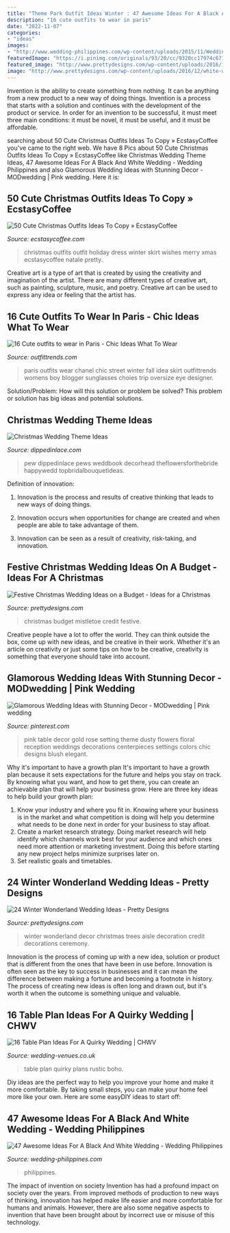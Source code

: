 ```yaml
---
title: "Theme Park Outfit Ideas Winter : 47 Awesome Ideas For A Black And White Wedding"
description: "16 cute outfits to wear in paris"
date: "2022-11-07"
categories:
- "ideas"
images:
- "http://www.wedding-philippines.com/wp-content/uploads/2015/11/Wedding-Philippines-47-Black-and-White-Wedding-Ideas-42-700x900.jpg"
featuredImage: "https://i.pinimg.com/originals/93/20/cc/9320cc17974c6717ba08bdd2545eaeb8.jpg"
featured_image: "http://www.prettydesigns.com/wp-content/uploads/2016/12/mistletoe.jpg"
image: "http://www.prettydesigns.com/wp-content/uploads/2016/12/white-with-trees.jpg"
---
```



Invention is the ability to create something from nothing. It can be anything from a new product to a new way of doing things. Invention is a process that starts with a solution and continues with the development of the product or service. In order for an invention to be successful, it must meet three main conditions: it must be novel, it must be useful, and it must be affordable.

	

		
searching about 50 Cute Christmas Outfits Ideas To Copy » EcstasyCoffee you've came to the right web. We have 8 Pics about 50 Cute Christmas Outfits Ideas To Copy » EcstasyCoffee like Christmas Wedding Theme Ideas, 47 Awesome Ideas For A Black And White Wedding - Wedding Philippines and also Glamorous Wedding Ideas with Stunning Decor - MODwedding | Pink wedding. Here it is:
		
    
## 50 Cute Christmas Outfits Ideas To Copy » EcstasyCoffee

<img loading=lazy src="https://i0.wp.com/www.ecstasycoffee.com/wp-content/uploads/2016/10/Merry-Christmas-Wishes.jpg" onerror="this.onerror=null;this.src='https://tse1.mm.bing.net/th?id=OIP._biOk7-BR85heT5X-15XpgHaLH&amp;pid=15.1';" alt="50 Cute Christmas Outfits Ideas To Copy » EcstasyCoffee">

_Source: ecstasycoffee.com_

>christmas outfits outfit holiday dress winter skirt wishes merry xmas ecstasycoffee natale pretty. 

	

Creative art is a type of art that is created by using the creativity and imagination of the artist. There are many different types of creative art, such as painting, sculpture, music, and poetry. Creative art can be used to express any idea or feeling that the artist has.

    
## 16 Cute Outfits To Wear In Paris - Chic Ideas What To Wear

<img loading=lazy src="https://www.outfittrends.com/wp-content/uploads/2015/03/choies-faldas-chanel-jerseyslook-main-single.jpg" onerror="this.onerror=null;this.src='https://tse3.mm.bing.net/th?id=OIP.EMDMIzPUVtofKkCW62RGmwHaK3&amp;pid=15.1';" alt="16 Cute outfits to wear in Paris - Chic Ideas What To Wear">

_Source: outfittrends.com_

>paris outfits wear chanel chic street winter fall idea skirt outfittrends womens boy blogger sunglasses choies trip oversize eye designer. 

	

Solution/Problem: How will this solution or problem be solved?
This problem or solution has big ideas and potential solutions.

    
## Christmas Wedding Theme Ideas

<img loading=lazy src="https://dippedinlace.com/wp-content/uploads/2014/08/Christmas-Wedding-Theme-Ideas-16.jpg" onerror="this.onerror=null;this.src='https://tse2.mm.bing.net/th?id=OIP.eKcHl5T5sfOjwXAvjTcO2QHaLF&amp;pid=15.1';" alt="Christmas Wedding Theme Ideas">

_Source: dippedinlace.com_

>pew dippedinlace pews weddbook decorhead theflowersforthebride happywedd topbridalbouquetideas. 

	

Definition of innovation:
1. Innovation is the process and results of creative thinking that leads to new ways of doing things.
2. Innovation occurs when opportunities for change are created and when people are able to take advantage of them.

3. Innovation can be seen as a result of creativity, risk-taking, and innovation.

    
## Festive Christmas Wedding Ideas On A Budget - Ideas For A Christmas

<img loading=lazy src="http://www.prettydesigns.com/wp-content/uploads/2016/12/mistletoe.jpg" onerror="this.onerror=null;this.src='https://tse4.mm.bing.net/th?id=OIP.YyuQc4GRxjJ_J5npQnzWCgHaLH&amp;pid=15.1';" alt="Festive Christmas Wedding Ideas on a Budget - Ideas for a Christmas">

_Source: prettydesigns.com_

>christmas budget mistletoe credit festive. 

	

Creative people have a lot to offer the world. They can think outside the box, come up with new ideas, and be creative in their work. Whether it's an article on creativity or just some tips on how to be creative, creativity is something that everyone should take into account.

    
## Glamorous Wedding Ideas With Stunning Decor - MODwedding | Pink Wedding

<img loading=lazy src="https://i.pinimg.com/originals/93/20/cc/9320cc17974c6717ba08bdd2545eaeb8.jpg" onerror="this.onerror=null;this.src='https://tse2.mm.bing.net/th?id=OIP.CWBHiKv7m5TmWmJ7G4mKpgHaKT&amp;pid=15.1';" alt="Glamorous Wedding Ideas with Stunning Decor - MODwedding | Pink wedding">

_Source: pinterest.com_

>pink table decor gold rose setting theme dusty flowers floral reception weddings decorations centerpieces settings colors chic designs blush elegant. 

	

Why it's important to have a growth plan
It's important to have a growth plan because it sets expectations for the future and helps you stay on track. By knowing what you want, and how to get there, you can create an achievable plan that will help your business grow. Here are three key ideas to help build your growth plan: 
1. Know your industry and where you fit in. Knowing where your business is in the market and what competition is doing will help you determine what needs to be done next in order for your business to stay afloat. 
2. Create a market research strategy. Doing market research will help identify which channels work best for your audience and which ones need more attention or marketing investment. Doing this before starting any new project helps minimize surprises later on. 
3. Set realistic goals and timetables.

    
## 24 Winter Wonderland Wedding Ideas - Pretty Designs

<img loading=lazy src="http://www.prettydesigns.com/wp-content/uploads/2016/12/white-with-trees.jpg" onerror="this.onerror=null;this.src='https://tse3.mm.bing.net/th?id=OIP.SvcN7YjRO2tvyxXKctdb6AHaLH&amp;pid=15.1';" alt="24 Winter Wonderland Wedding Ideas - Pretty Designs">

_Source: prettydesigns.com_

>winter wonderland decor christmas trees aisle decoration credit decorations ceremony. 

	

Innovation is the process of coming up with a new idea, solution or product that is different from the ones that have been in use before. Innovation is often seen as the key to success in businesses and it can mean the difference between making a fortune and becoming a footnote in history. The process of creating new ideas is often long and drawn out, but it's worth it when the outcome is something unique and valuable.

    
## 16 Table Plan Ideas For A Quirky Wedding | CHWV

<img loading=lazy src="https://www.wedding-venues.co.uk/sites/default/files/Table-Plan-Ideas-for-a-Quirky-Wedding-InBlogImage.jpg" onerror="this.onerror=null;this.src='https://tse1.mm.bing.net/th?id=OIP.hUwHjQQ4T_ZtnMuu-CcMvQHaLc&amp;pid=15.1';" alt="16 Table Plan Ideas For A Quirky Wedding | CHWV">

_Source: wedding-venues.co.uk_

>table plan quirky plans rustic boho. 

	

Diy ideas are the perfect way to help you improve your home and make it more comfortable. By taking small steps, you can make your home feel more like your own. Here are some easyDIY ideas to start off: 

    
## 47 Awesome Ideas For A Black And White Wedding - Wedding Philippines

<img loading=lazy src="http://www.wedding-philippines.com/wp-content/uploads/2015/11/Wedding-Philippines-47-Black-and-White-Wedding-Ideas-42-700x900.jpg" onerror="this.onerror=null;this.src='https://tse1.mm.bing.net/th?id=OIP.-2j15uA9WABf01IgyIA5JAHaJh&amp;pid=15.1';" alt="47 Awesome Ideas For A Black And White Wedding - Wedding Philippines">

_Source: wedding-philippines.com_

>philippines. 

	

The impact of invention on society
Invention has had a profound impact on society over the years. From improved methods of production to new ways of thinking, innovation has helped make life easier and more comfortable for humans and animals. However, there are also some negative aspects to invention that have been brought about by incorrect use or misuse of this technology.

